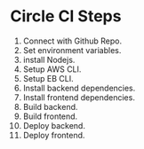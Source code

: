 # Circle CI Steps

1. Connect with Github Repo.
2. Set environment variables.
3. install Nodejs.
4. Setup AWS CLI.
5. Setup EB CLI.
6. Install backend dependencies.
7. Install frontend dependencies.
8. Build backend.
9. Build frontend.
10. Deploy backend.
11. Deploy frontend.


 